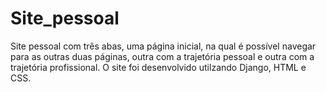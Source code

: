 # Site_pessoal
Site pessoal com três abas, uma página inicial, na qual é possível navegar para as outras duas páginas, outra com a trajetória pessoal e outra com a trajetória profissional. O site foi desenvolvido utilzando Django, HTML e CSS.
